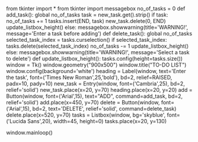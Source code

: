 from tkinter import *
from tkinter import messagebox
no_of_tasks = 0
def add_task():
    global no_of_tasks
    task = new_task.get().strip()
    if task:
        no_of_tasks += 1
        tasks.insert(END, task)
        new_task.delete(0, END)
        update_listbox_height()
    else:
        messagebox.showwarning(title='WARNING!', message='Enter a task before adding')
def delete_task():
    global no_of_tasks
    selected_task_index = tasks.curselection()
    if selected_task_index:
        tasks.delete(selected_task_index)
        no_of_tasks -= 1
        update_listbox_height()
    else:
        messagebox.showwarning(title='WARNING!', message='Select a task to delete')
def update_listbox_height():
    tasks.config(height=tasks.size())
window = Tk()
window.geometry("900x500")
window.title("TO-DO LIST")
window.config(background='white')
heading = Label(window,
                text='Enter the task',
                font=('Times New Roman',25,'bold'),
                bd=2,
                relief=RAISED,
                padx=10,
                pady=10)
new_task = Entry(window,
                 font=('Cambria',25),
                 bd=2,
                 relief='solid')
new_task.place(x=20, y=70)
heading.place(x=20, y=20)
add = Button(window,
             font=('Arial',15),
             text="ADD",
             command=add_task,
             bd=2,
             relief='solid')
add.place(x=450, y=70)
delete = Button(window,
                font=('Arial',15),
                bd=2,
                text='DELETE',
                relief='solid',
                command=delete_task)
delete.place(x=520, y=70)
tasks = Listbox(window,
                bg='skyblue',
                font=('Lucida Sans',20),
                width=45,
                height=0)
tasks.place(x=20, y=130)

window.mainloop()
